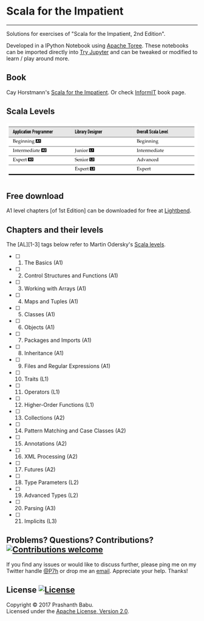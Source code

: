 # Scala for the Impatient
---

Solutions for exercises of "Scala for the Impatient, 2nd Edition".

Developed in a IPython Notebook using [Apache Toree](https://toree.apache.org). These notebooks can be imported directly into [Try Jupyter](https://try.jupyter.org/) and can be tweaked or modified to learn / play around more.


## Book
Cay Horstmann's [Scala for the Impatient](http://www.horstmann.com/scala/index.html).
Or check [InformIT](http://www.informit.com/store/scala-for-the-impatient-9780134540566) book page.


## Scala Levels
![Scala Levels](Scala__Levels.png)


## Free download
A1 level chapters [of 1st Edition] can be downloaded for free at [Lightbend](https://www.lightbend.com/resources/e-book/scala-for-the-impatient).


## Chapters and their levels
The [AL][1-3] tags below refer to Martin Odersky's [Scala levels](http://www.scala-lang.org/node/8610).

- [ ]  1. The Basics (A1)
- [ ]  2. Control Structures and Functions (A1)
- [ ]  3. Working with Arrays (A1)
- [ ]  4. Maps and Tuples (A1)
- [ ]  5. Classes (A1)
- [ ]  6. Objects (A1)
- [ ]  7. Packages and Imports (A1)
- [ ]  8. Inheritance (A1)
- [ ]  9. Files and Regular Expressions (A1)
- [ ]  10. Traits (L1)
- [ ]  11. Operators (L1)
- [ ]  12. Higher-Order Functions (L1)
- [ ]  13. Collections (A2)
- [ ]  14. Pattern Matching and Case Classes (A2)
- [ ]  15. Annotations (A2)
- [ ]  16. XML Processing (A2)
- [ ]  17. Futures  (A2)
- [ ]  18. Type Parameters (L2)
- [ ]  19. Advanced Types (L2)
- [ ]  20. Parsing (A3)
- [ ]  21. Implicits (L3)


## Problems? Questions? Contributions? [![Contributions welcome](https://img.shields.io/badge/contributions-welcome-brightgreen.svg?style=flat)](http://p7h.org/contact/)
If you find any issues or would like to discuss further, please ping me on my Twitter handle [@P7h](http://twitter.com/P7h "» Twitter/@P7h") or drop me an [email](http://p7h.org/contact/ "» Contact me"). Appreciate your help. Thanks!


## License [![License](http://img.shields.io/:license-apache-blue.svg)](http://www.apache.org/licenses/LICENSE-2.0.html)
Copyright &copy; 2017 Prashanth Babu.<br>
Licensed under the [Apache License, Version 2.0](LICENSE).
